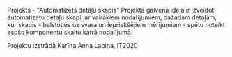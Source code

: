 
Projekts - "Automatizēts detaļu skapis"
Projekta galvenā ideja ir izveidot automatizētu detaļu skapi, ar vairākiem nodalījumiem, dažādām detaļām, kur skapis - balstoties uz svara un iepriekšējiem mērījumiem - spētu noteikt esošo komponentu skaitu katrā nodalījumā. 

Projektu izstrādā Karīna Anna Lapiņa, IT2020
